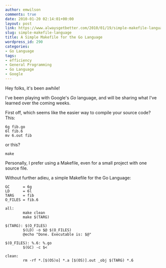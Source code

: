 ```yaml
---
author: emwilson
comments: true
date: 2010-01-20 02:14:01+00:00
layout: post
link: https://www.alwaysgetbetter.com/2010/01/19/simple-makefile-language/
slug: simple-makefile-language
title: A Simple Makefile for the Go Language
wordpress_id: 290
categories:
- Go Language
tags:
- efficiency
- General Programming
- Go Language
- Google
---
```


Hey folks, it's been awhile!

I've been playing with Google's _Go_ language, and will be sharing what I've learned over the coming weeks.

First off, which seems like the easier way to compile your source code? This:
```
6g fib.go
6l fib.6
mv 6.out fib
```

or this?

```
make
```

Personally, I prefer using a Makefile, even for a small project with one source file.

Without further adieu, a simple Makefile for the Go Language:

```
GC      = 6g
LD      = 6l
TARG    = fib
O_FILES = fib.6

all:
        make clean
        make $(TARG)

$(TARG): $(O_FILES)
        $(LD) -o $@ $(O_FILES)
        @echo "Done. Executable is: $@"

$(O_FILES): %.6: %.go
        $(GC) -c $<

clean:
        rm -rf *.[$(OS)o] *.a [$(OS)].out _obj $(TARG) *.6
```
